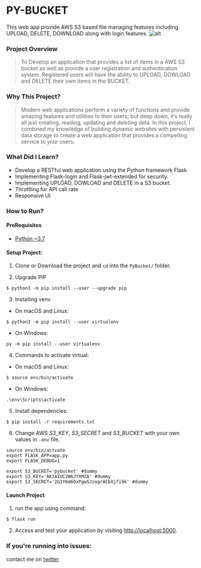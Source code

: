 # PY-BUCKET
This web app provide AWS S3 based file managing features including UPLOAD, DELETE, DOWNLOAD along with login features.
![alt](https://i.ibb.co/myrY9Zb/output-onlinepngtools.png)

### Project Overview
> To Develop an application that provides a list of items in a AWS S3 bucket as well as provide a user registration and authentication system. Registered users will have the ability to UPLOAD, DOWLOAD and DELETE their own items in the BUCKET.

### Why This Project?
> Modern web applications perform a variety of functions and provide amazing features and utilities to their users; but deep down, it’s really all just creating, reading, updating and deleting data. In this project, I combined my knowledge of building dynamic websites with persistent data storage to create a web application that provides a compelling service to your users.

### What Did I Learn?
  * Develop a RESTful web application using the Python framework Flask
  * Implementing Flask-login and Flask-jwt-extended for security.
  * Implementing UPLOAD, DOWLOAD and DELETE in a S3 bucket.
  * Throttling for API call rate
  * Responsive UI
  
### How to Run?

#### PreRequisites
  * [Python ~3.7](https://www.python.org/)
  
#### Setup Project:
  1. Clone or Download the project and `cd` into the `PyBucket/` folder.

  2. Upgrade PIP
   ```
   $ python3 -m pip install --user --upgrade pip
   ```

  3. Installing venv
  - On macOS and Linux:
  ```
  $ python3 -m pip install --user virtualenv
  ```

  - On Windows:
  ```
  py -m pip install --user virtualenv
  ```

  4. Commands to activate virtual:

  - On macOS and Linux:
  ```
  $ source env/bin/activate
  ```

  - On Windows:
  ```
  .\env\Scripts\activate
  ```

  5. Install dependencies:
  ```
  $ pip install -r requirements.txt
  ```

  6. Change AWS *S3_KEY*, *S3_SECRET* and *S3_BUCKET* with your own values in `.env` file.
  ```
  source env/bin/actvate
  export FLASK_APP=app.py
  export FLASK_DEBUG=1

  export S3_BUCKET='pybucket' #dummy
  export S3_KEY='AKIAIUC2W6JYXMZA' #dummy
  export S3_SECRET='2GIY6m6OxPgwSJzogrACbXjfi9k' #dummy
  ```

#### Launch Project
  1. run the app using command:
  ```
  $ flask run
  ```
  
  2. Access and test your application by visiting [http://localhost:5000](http://localhost:5000).


### If you're running into issues:
contact me on [twitter](https://www.twitter.com/harshsahu97/)

